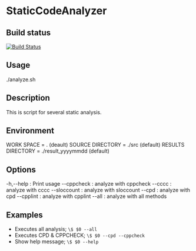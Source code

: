 # StaticCodeAnalyzer

Build status
------------
[![Build Status](https://travis-ci.org/takahasi/StaticCodeAnalyzer.svg?branch=master)](https://travis-ci.org/takahasi/StaticCodeAnalyz)

Usage
-----
  ./analyze.sh

Description
-----------
  This is script for several static analysis.

Environment
-----------
  WORK SPACE        = . (deault)
  SOURCE DIRECTORY  = ./src (default)
  RESULTS DIRECTORY = ./result_yyyymmdd (default)

Options
-------
  -h,--help       : Print usage
  --cppcheck      : analyze with cppcheck
  --cccc          : analyze with cccc
  --sloccount     : analyze with sloccount
  --cpd           : analyze with cpd
  --cpplint       : analyze with cpplint
  --all           : analyze with all methods

Examples
--------
* Executes all analysis;
  `\$ $0 --all`
* Executes CPD & CPPCHECK;
  `\$ $0 --cpd --cppcheck`
* Show help message;
  `\$ $0 --help`

